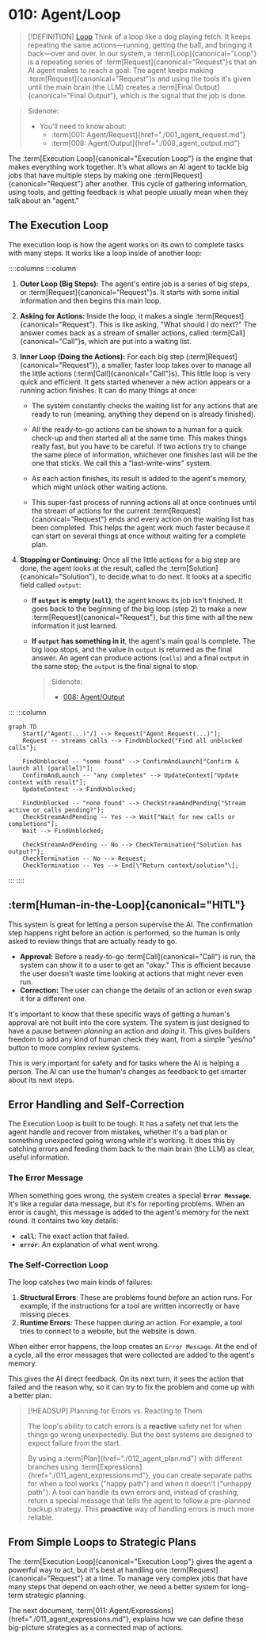# 010: Agent/Loop

> [!DEFINITION] [Loop](./000_glossary.md)
> Think of a loop like a dog playing fetch. It keeps repeating the same actions—running, getting the ball, and bringing it back—over and over. In our system, a :term[Loop]{canonical="Loop"} is a repeating series of :term[Request]{canonical="Request"}s that an AI agent makes to reach a goal. The agent keeps making :term[Request]{canonical="Request"}s and using the tools it's given until the main brain (the LLM) creates a :term[Final Output]{canonical="Final Output"}, which is the signal that the job is done.

> Sidenote:
> - You'll need to know about:
>   - :term[001: Agent/Request]{href="./001_agent_request.md"}
>   - :term[008: Agent/Output]{href="./008_agent_output.md"}

The :term[Execution Loop]{canonical="Execution Loop"} is the engine that makes everything work together. It’s what allows an AI agent to tackle big jobs that have multiple steps by making one :term[Request]{canonical="Request"} after another. This cycle of gathering information, using tools, and getting feedback is what people usually mean when they talk about an "agent."

## The Execution Loop

The execution loop is how the agent works on its own to complete tasks with many steps. It works like a loop inside of another loop:

::::columns
:::column

1.  **Outer Loop (Big Steps):** The agent's entire job is a series of big steps, or :term[Request]{canonical="Request"}s. It starts with some initial information and then begins this main loop.
2.  **Asking for Actions:** Inside the loop, it makes a single :term[Request]{canonical="Request"}. This is like asking, "What should I do next?" The answer comes back as a stream of smaller actions, called :term[Call]{canonical="Call"}s, which are put into a waiting list.
3.  **Inner Loop (Doing the Actions):** For each big step (:term[Request]{canonical="Request"}), a smaller, faster loop takes over to manage all the little actions (:term[Call]{canonical="Call"}s). This little loop is very quick and efficient. It gets started whenever a new action appears or a running action finishes. It can do many things at once:
    - The system constantly checks the waiting list for any actions that are ready to run (meaning, anything they depend on is already finished).
    - All the ready-to-go actions can be shown to a human for a quick check-up and then started all at the same time. This makes things really fast, but you have to be careful. If two actions try to change the same piece of information, whichever one finishes last will be the one that sticks. We call this a "last-write-wins" system.

    - As each action finishes, its result is added to the agent's memory, which might unlock other waiting actions.
    - This super-fast process of running actions all at once continues until the stream of actions for the current :term[Request]{canonical="Request"} ends and every action on the waiting list has been completed. This helps the agent work much faster because it can start on several things at once without waiting for a complete plan.

4.  **Stopping or Continuing:** Once all the little actions for a big step are done, the agent looks at the result, called the :term[Solution]{canonical="Solution"}, to decide what to do next. It looks at a specific field called `output`:
    - **If `output` is empty (`null`)**, the agent knows its job isn't finished. It goes back to the beginning of the big loop (step 2) to make a new :term[Request]{canonical="Request"}, but this time with all the new information it just learned.
    - **If `output` has something in it**, the agent's main goal is complete. The big loop stops, and the value in `output` is returned as the final answer. An agent can produce actions (`calls`) and a final `output` in the same step; the `output` is the final signal to stop.

      > Sidenote:
      > - [008: Agent/Output](./008_agent_output.md)

:::
:::column

```mermaid
graph TD
    Start[/"Agent(...)"/] --> Request["Agent.Request(...)"];
    Request -- streams calls --> FindUnblocked{"Find all unblocked calls"};

    FindUnblocked -- "some found" --> ConfirmAndLaunch["Confirm & launch all (parallel)"];
    ConfirmAndLaunch -- "any completes" --> UpdateContext["Update context with result"];
    UpdateContext --> FindUnblocked;

    FindUnblocked -- "none found" --> CheckStreamAndPending{"Stream active or calls pending?"};
    CheckStreamAndPending -- Yes --> Wait["Wait for new calls or completions"];
    Wait --> FindUnblocked;

    CheckStreamAndPending -- No --> CheckTermination{"Solution has output?"};
    CheckTermination -- No --> Request;
    CheckTermination -- Yes --> End[\"Return context/solution"\];
```

:::
::::

## :term[Human-in-the-Loop]{canonical="HITL"}

This system is great for letting a person supervise the AI. The confirmation step happens right before an action is performed, so the human is only asked to review things that are actually ready to go.

- **Approval:** Before a ready-to-go :term[Call]{canonical="Call"} is run, the system can show it to a user to get an "okay." This is efficient because the user doesn't waste time looking at actions that might never even run.
- **Correction:** The user can change the details of an action or even swap it for a different one.

It's important to know that these specific ways of getting a human's approval are not built into the core system. The system is just designed to have a pause between *planning* an action and *doing* it. This gives builders freedom to add any kind of human check they want, from a simple "yes/no" button to more complex review systems.

This is very important for safety and for tasks where the AI is helping a person. The AI can use the human's changes as feedback to get smarter about its next steps.

## Error Handling and Self-Correction

The Execution Loop is built to be tough. It has a safety net that lets the agent handle and recover from mistakes, whether it's a bad plan or something unexpected going wrong while it's working. It does this by catching errors and feeding them back to the main brain (the LLM) as clear, useful information.

### The Error Message

When something goes wrong, the system creates a special **`Error Message`**. It's like a regular data message, but it's for reporting problems. When an error is caught, this message is added to the agent's memory for the next round. It contains two key details:

- **`call`**: The exact action that failed.
- **`error`**: An explanation of what went wrong.

### The Self-Correction Loop

The loop catches two main kinds of failures:

1.  **Structural Errors**: These are problems found *before* an action runs. For example, if the instructions for a tool are written incorrectly or have missing pieces.
2.  **Runtime Errors**: These happen *during* an action. For example, a tool tries to connect to a website, but the website is down.

When either error happens, the loop creates an `Error Message`. At the end of a cycle, all the error messages that were collected are added to the agent's memory.

This gives the AI direct feedback. On its next turn, it sees the action that failed and the reason why, so it can try to fix the problem and come up with a better plan.

> [!HEADSUP] Planning for Errors vs. Reacting to Them
>
> The loop's ability to catch errors is a **reactive** safety net for when things go wrong unexpectedly. But the best systems are designed to expect failure from the start.
>
> By using a :term[Plan]{href="./012_agent_plan.md"} with different branches using :term[Expressions]{href="./011_agent_expressions.md"}, you can create separate paths for when a tool works ("happy path") and when it doesn't ("unhappy path"). A tool can handle its own errors and, instead of crashing, return a special message that tells the agent to follow a pre-planned backup strategy. This **proactive** way of handling errors is much more reliable.

## From Simple Loops to Strategic Plans

The :term[Execution Loop]{canonical="Execution Loop"} gives the agent a powerful way to act, but it's best at handling one :term[Request]{canonical="Request"} at a time. To manage very complex jobs that have many steps that depend on each other, we need a better system for long-term strategic planning.

The next document, :term[011: Agent/Expressions]{href="./011_agent_expressions.md"}, explains how we can define these big-picture strategies as a connected map of actions.